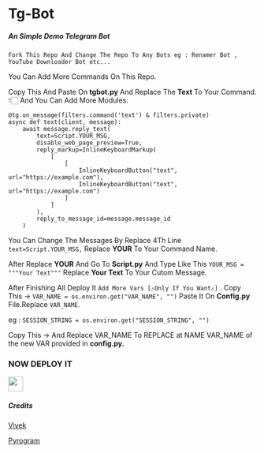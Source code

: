 # Tg-Bot

##### An Simple Demo Telegram Bot

`Fork This Repo And Change The Repo To Any Bots
eg : Renamer Bot , YouTube Downloader Bot etc...`

You Can Add More Commands On This Repo.

Copy This And Paste On **tgbot.py** And Replace The **Text** To Your Command.👇🏻 And You Can Add More Modules.
`````
@tg.on_message(filters.command('text') & filters.private)
async def text(client, message):
    await message.reply_text(
        text=Script.YOUR_MSG,
        disable_web_page_preview=True,
        reply_markup=InlineKeyboardMarkup(
            [
                [
                    InlineKeyboardButton("text", url="https://example.com"),
                    InlineKeyboardButton("text", url="https://example.com")
                ]
            ]
        ),
        reply_to_message_id=message.message_id
    )
`````
You Can Change The Messages By Replace 4Th Line ```text=Script.YOUR_MSG,``` Replace **YOUR** To Your Command Name.

After Replace **YOUR** And Go To **Script.py** And Type Like This ```YOUR_MSG = """Your Text"""``` Replace **Your Text** To Your Cutom Message.


After Finishing All Deploy It `Add More Vars [⚠️Only If You Want⚠️]` . Copy This -> ```VAR_NAME = os.environ.get("VAR_NAME", "")``` Paste It On **Config.py** File.Replace `VAR_NAME`.

eg : ```SESSION_STRING = os.environ.get("SESSION_STRING", "")```

Copy This ->  And Replace VAR_NAME To REPLACE at NAME VAR_NAME of the new VAR provided in **config.py.**

### NOW DEPLOY IT
<p align="left">
  <a href="https://heroku.com/deploy/">
     <img height="30px" src="https://img.shields.io/badge/Deploy%20To%20Heroku-blueviolet?style=for-the-badge&logo=heroku">
  </a>

##### Credits

[Vivek](https://github.com/Vivek-TP)

[Pyrogram](https://github.com/Pyrogram)
